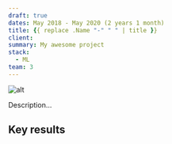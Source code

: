 ```yaml
---
draft: true
dates: May 2018 - May 2020 (2 years 1 month)
title: {{ replace .Name "-" " " | title }}
client: 
summary: My awesome project
stack:
  - ML
team: 3
---
```


![alt](//via.placeholder.com/640x150)

Description...

## Key results

